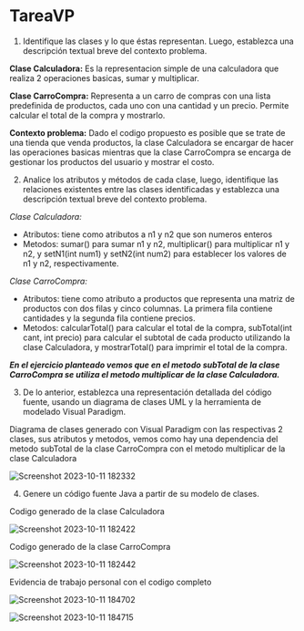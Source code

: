 # TareaVP
1. Identifique las clases y lo que éstas representan. Luego, establezca una descripción textual breve del contexto problema.

**Clase Calculadora:** Es la representacion simple de una calculadora que realiza 2 operaciones basicas, sumar y multiplicar.

**Clase CarroCompra:** Representa a un carro de compras con una lista predefinida de productos, cada uno con una cantidad y un precio. Permite calcular el total de la compra y mostrarlo.

**Contexto problema:** Dado el codigo propuesto es posible que se trate de una tienda que venda productos, la clase Calculadora se encargar de hacer las operaciones basicas mientras que la clase CarroCompra se encarga de gestionar los productos del usuario y mostrar el costo.


2. Analice los atributos y métodos de cada clase, luego, identifique las relaciones existentes entre las clases identificadas y establezca una descripción textual breve del contexto problema.
   
*Clase Calculadora:*
- Atributos: tiene como atributos a n1 y n2 que son numeros enteros
- Metodos: sumar() para sumar n1 y n2, multiplicar() para multiplicar n1 y n2, y setN1(int num1) y setN2(int num2) para establecer los valores de n1 y n2, respectivamente.
  
*Clase CarroCompra:*
- Atributos: tiene como atributo a productos que representa una matriz de productos con dos filas y cinco columnas. La primera fila contiene cantidades y la segunda fila contiene precios.
- Metodos: calcularTotal() para calcular el total de la compra, subTotal(int cant, int precio) para calcular el subtotal de cada producto utilizando la clase Calculadora, y mostrarTotal() para imprimir el total de la compra.
  
***En el ejercicio planteado vemos que en el metodo subTotal de la clase CarroCompra se utiliza el metodo multiplicar de la clase Calculadora.***

3. De lo anterior, establezca una representación detallada del código fuente, usando un diagrama de clases UML y la herramienta de modelado Visual Paradigm.

Diagrama de clases generado con Visual Paradigm con las respectivas 2 clases, sus atributos y metodos, vemos como hay una dependencia del metodo subTotal de la clase CarroCompra con el metodo multiplicar de la clase Calculadora
  
   ![Screenshot 2023-10-11 182332](https://github.com/LeandroEsteban/TareaVP/assets/127903058/867edd22-528c-4921-a5e4-723915c19246)

4. Genere un código fuente Java a partir de su modelo de clases.
   
Codigo generado de la clase Calculadora
  
   ![Screenshot 2023-10-11 182422](https://github.com/LeandroEsteban/TareaVP/assets/127903058/79805c5b-8e50-44f3-a477-0edee9f24e53)
   
Codigo generado de la clase CarroCompra
  
   ![Screenshot 2023-10-11 182442](https://github.com/LeandroEsteban/TareaVP/assets/127903058/464b0336-5c22-4177-8f3b-8e507b8f6118)


Evidencia de trabajo personal con el codigo completo

![Screenshot 2023-10-11 184702](https://github.com/LeandroEsteban/TareaVP/assets/127903058/da4d8f8f-97ff-4852-a317-9b5bf8f821d9)

![Screenshot 2023-10-11 184715](https://github.com/LeandroEsteban/TareaVP/assets/127903058/31516415-7aed-48f1-b4f7-32e35e5d0d8f)

